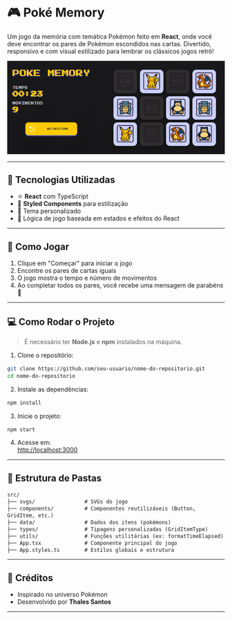 # 🎮 Poké Memory

Um jogo da memória com temática Pokémon feito em **React**, onde você deve encontrar os pares de Pokémon escondidos nas cartas. Divertido, responsivo e com visual estilizado para lembrar os clássicos jogos retrô!

![Poké Memory screenshot](.github/assets/playing.png)

---

## 🚀 Tecnologias Utilizadas

- ⚛️ **React** com TypeScript
- 💅 **Styled Components** para estilização
- 🎨 Tema personalizado
- 🧠 Lógica de jogo baseada em estados e efeitos do React

---

## 🧩 Como Jogar

1. Clique em "Começar" para iniciar o jogo
2. Encontre os pares de cartas iguais
3. O jogo mostra o tempo e número de movimentos
4. Ao completar todos os pares, você recebe uma mensagem de parabéns 🎉

---

## 💻 Como Rodar o Projeto

> É necessário ter **Node.js** e **npm** instalados na máquina.

1. Clone o repositório:

```bash
git clone https://github.com/seu-usuario/nome-do-repositorio.git
cd nome-do-repositorio
```

2. Instale as dependências:

```bash
npm install
```

3. Inicie o projeto:

```bash
npm start
```

4. Acesse em:  
[http://localhost:3000](http://localhost:3000)

---

## 📂 Estrutura de Pastas

```
src/
├── svgs/                # SVGs do jogo
├── components/          # Componentes reutilizáveis (Button, GridItem, etc.)
├── data/                # Dados dos itens (pokémons)
├── types/               # Tipagens personalizadas (GridItemType)
├── utils/               # Funções utilitárias (ex: formatTimeElapsed)
├── App.tsx              # Componente principal do jogo
├── App.styles.ts        # Estilos globais e estrutura
```

---

## 🧠 Créditos

- Inspirado no universo Pokémon
- Desenvolvido por **Thales Santos**

---
